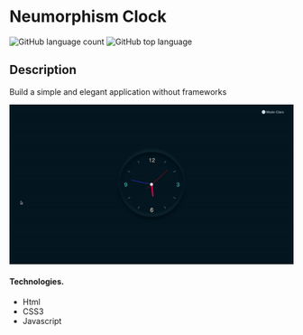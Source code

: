 # Neumorphism Clock
![GitHub language count](https://img.shields.io/github/languages/count/Ruan-codeVi/Clone-Netflix?color=black&style=for-the-badge) ![GitHub top language](https://img.shields.io/github/languages/top/Ruan-codeVi/Clone-Netflix?color=black&style=for-the-badge)

##  Description
Build a simple and elegant application without frameworks

![Screen](/assets/relogio.gif)
####  Technologies.
- Html
- CSS3
- Javascript
